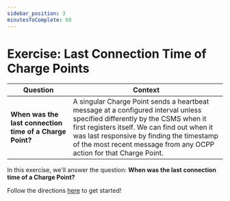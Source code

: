 ```yaml
---
sidebar_position: 3
minutesToComplete: 60
---
```


# Exercise: Last Connection Time of Charge Points


| Question                                                 | Context                                                                                                                                                                                                                                                                                         |
|----------------------------------------------------------|-------------------------------------------------------------------------------------------------------------------------------------------------------------------------------------------------------------------------------------------------------------------------------------------------|
| **When was the last connection time of a Charge Point?** | A singular Charge Point sends a heartbeat message at a configured interval unless specified differently by the CSMS when it first registers itself. We can find out when it was last responsive by finding the timestamp of the most recent message from any OCPP action for that Charge Point. |

In this exercise, we'll answer the question: **When was the last connection time of a Charge Point?**

Follow the directions [here](https://github.com/data-derp/exercise-ev-databricks/tree/main/last-connection-time-charge-points) to get started!
